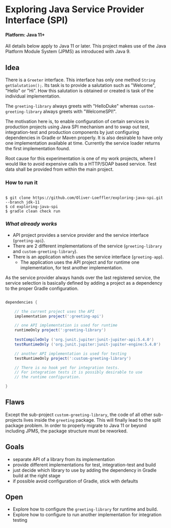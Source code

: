 # Exploring Java Service Provider Interface (SPI)

#### Platform: Java 11+

All details below apply to Java 11 or later. This project makes use of the Java Platform Module System (JPMS) as introduced with Java 9.


## Idea

There is a ```Greeter``` interface. This interface has only one method ```String getSalutation();```.
Its task is to provide a salutation such as "Welcome", "Hello" or "Hi". How this salutation is obtained or created is task of the individual implementation.

The ```greeting-library``` always greets with "HelloDuke" whereas ```custom-greeting-library``` always greets with "WelcomeSPI!".

The motivation here is, to enable configuration of certain services in production projects using Java SPI mechanism and to swap out test, integration-test and production components by just configuring dependencies in Gradle or Maven properly.
It is also desirable to have only one implementation available at time. Currently the service loader returns the first implementation found.

Root cause for this experimentation is one of my work projects, where I would like 
to avoid expensive calls to a HTTP/SOAP based service. Test data shall be provided 
from within the main project.
 

### How to run it

```shell

$ git clone https://github.com/Oliver-Loeffler/exploring-java-spi.git  --branch jdk-11
$ cd exploring-java-spi
$ gradle clean check run

```


### _What already works_

* API project provides a service provider and the service interface  (```greeting-api```).
* There are 2 different implementations of the service (```greeting-library``` and ```custom-greeting-library```).
* There is an application which uses the service interface (```greeting-app```).
  * The application uses the API project and for runtime one implementation, for test 
    another implementation.

As the service provider always hands over the last registered service, the service 
selection is basically defined by adding a project as a dependency to the proper Gradle 
configuration. 

```gradle

dependencies {

    // the current project uses the API
    implementation project(':greeting-api')

    // one API implementation is used for runtime
    runtimeOnly project(':greeting-library')
    
    testCompileOnly ('org.junit.jupiter:junit-jupiter-api:5.4.0')
    testRuntimeOnly ('org.junit.jupiter:junit-jupiter-engine:5.4.0')

    // another API implementation is used for testing
    testRuntimeOnly project(':custom-greeting-library') 

    // There is no hook yet for integration tests.
    // For integration tests it is possibly desirable to use 
    // the runtime configuration.

}

```


## Flaws

Except the sub-project `custom-greeting-library`, the code of all other sub-projects lives inside the `greeting` package. This will finally lead to the split package problem. In order to properly migrate to Java 11 or beyond including JPMS, the package structure must be reworked.


## Goals

* separate API of a library from its implementation
* provide different implementations for test, integration-test and build
* just decide which library to use by adding the dependency in Gradle build at the right stage
* if possible avoid configuration of Gradle, stick with defaults

## Open

* Explore how to configure the ```greeting-library``` for runtime and build.
* Explore how to configure to run another implementation for integration testing
